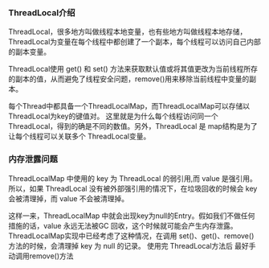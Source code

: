 ### ThreadLocal介绍
ThreadLocal，很多地方叫做线程本地变量，也有些地方叫做线程本地存储，
ThreadLocal为变量在每个线程中都创建了一个副本，每个线程可以访问自己内部的副本变量。  

ThreadLocal使用 get() 和 set() 方法来获取默认值或将其值更改为当前线程所存的副本的值，从而避免了线程安全问题，remove()用来移除当前线程中变量的副本。  

每个Thread中都具备一个ThreadLocalMap，而ThreadLocalMap可以存储以ThreadLocal为key的键值对。
这里就是为什么每个线程访问同一个ThreadLocal，得到的确是不同的数值。另外，ThreadLocal 是 map结构是为了让每个线程可以关联多个 ThreadLocal变量。

### 内存泄露问题
ThreadLocalMap 中使用的 key 为 ThreadLocal 的弱引用,而 value 是强引用。
所以，如果 ThreadLocal 没有被外部强引用的情况下，在垃圾回收的时候会 key 会被清理掉，而 value 不会被清理掉。  

这样一来，ThreadLocalMap 中就会出现key为null的Entry。假如我们不做任何措施的话，value 永远无法被GC 回收，这个时候就可能会产生内存泄露。
ThreadLocalMap实现中已经考虑了这种情况，在调用 set()、get()、remove() 方法的时候，会清理掉 key 为 null 的记录。
使用完 ThreadLocal方法后 最好手动调用remove()方法

